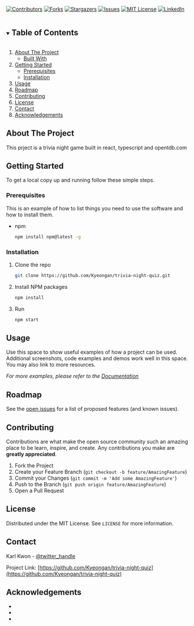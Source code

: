<!--
*** Thanks for checking out the Best-README-Template. If you have a suggestion
*** that would make this better, please fork the repo and create a pull request
*** or simply open an issue with the tag "enhancement".
*** Thanks again! Now go create something AMAZING! :D
***
***
***
*** To avoid retyping too much info. Do a search and replace for the following:
*** Kyeongan, trivia-night-quiz, twitter_handle, email, project_title, project_description
-->

<!-- PROJECT SHIELDS -->
<!--
*** I'm using markdown "reference style" links for readability.
*** Reference links are enclosed in brackets [ ] instead of parentheses ( ).
*** See the bottom of this document for the declaration of the reference variables
*** for contributors-url, forks-url, etc. This is an optional, concise syntax you may use.
*** https://www.markdownguide.org/basic-syntax/#reference-style-links
-->

[![Contributors][contributors-shield]][contributors-url]
[![Forks][forks-shield]][forks-url]
[![Stargazers][stars-shield]][stars-url]
[![Issues][issues-shield]][issues-url]
[![MIT License][license-shield]][license-url]
[![LinkedIn][linkedin-shield]][linkedin-url]

<!-- PROJECT LOGO -->
<!-- <br />
<p align="center">
  <a href="https://github.com/Kyeongan/trivia-night-quiz">
    <img src="images/logo.png" alt="Logo" width="80" height="80">
  </a>

  <h3 align="center">project_title</h3>

  <p align="center">
    project_description
    <br />
    <a href="https://github.com/Kyeongan/trivia-night-quiz"><strong>Explore the docs »</strong></a>
    <br />
    <br />
    <a href="https://github.com/Kyeongan/trivia-night-quiz">View Demo</a>
    ·
    <a href="https://github.com/Kyeongan/trivia-night-quiz/issues">Report Bug</a>
    ·
    <a href="https://github.com/Kyeongan/trivia-night-quiz/issues">Request Feature</a>
  </p>
</p> -->

<!-- TABLE OF CONTENTS -->
<details open="open">
  <summary><h2 style="display: inline-block">Table of Contents</h2></summary>
  <ol>
    <li>
      <a href="#about-the-project">About The Project</a>
      <ul>
        <li><a href="#built-with">Built With</a></li>
      </ul>
    </li>
    <li>
      <a href="#getting-started">Getting Started</a>
      <ul>
        <li><a href="#prerequisites">Prerequisites</a></li>
        <li><a href="#installation">Installation</a></li>
      </ul>
    </li>
    <li><a href="#usage">Usage</a></li>
    <li><a href="#roadmap">Roadmap</a></li>
    <li><a href="#contributing">Contributing</a></li>
    <li><a href="#license">License</a></li>
    <li><a href="#contact">Contact</a></li>
    <li><a href="#acknowledgements">Acknowledgements</a></li>
  </ol>
</details>

<!-- ABOUT THE PROJECT -->

## About The Project

<!-- [![Product Name Screen Shot][product-screenshot]](https://example.com) -->

This prject is a trivia night game built in react, typescript and opentdb.com

<!-- Here's a blank template to get started:
**To avoid retyping too much info. Do a search and replace with your text editor for the following:**
`Kyeongan`, `trivia-night-quiz`, `twitter_handle`, `email`, `project_title`, `project_description`


### Built With

* []()
* []()
* []() -->

<!-- GETTING STARTED -->

## Getting Started

To get a local copy up and running follow these simple steps.

### Prerequisites

This is an example of how to list things you need to use the software and how to install them.

- npm
  ```sh
  npm install npm@latest -g
  ```

### Installation

1. Clone the repo
   ```sh
   git clone https://github.com/Kyeongan/trivia-night-quiz.git
   ```
2. Install NPM packages
   ```sh
   npm install
   ```
3. Run
   ```sh
   npm start
   ```

<!-- USAGE EXAMPLES -->

## Usage

Use this space to show useful examples of how a project can be used. Additional screenshots, code examples and demos work well in this space. You may also link to more resources.

_For more examples, please refer to the [Documentation](https://example.com)_

<!-- ROADMAP -->

## Roadmap

See the [open issues](https://github.com/Kyeongan/trivia-night-quiz/issues) for a list of proposed features (and known issues).

<!-- CONTRIBUTING -->

## Contributing

Contributions are what make the open source community such an amazing place to be learn, inspire, and create. Any contributions you make are **greatly appreciated**.

1. Fork the Project
2. Create your Feature Branch (`git checkout -b feature/AmazingFeature`)
3. Commit your Changes (`git commit -m 'Add some AmazingFeature'`)
4. Push to the Branch (`git push origin feature/AmazingFeature`)
5. Open a Pull Request

<!-- LICENSE -->

## License

Distributed under the MIT License. See `LICENSE` for more information.

<!-- CONTACT -->

## Contact

Karl Kwon - [@twitter_handle](https://twitter.com/karlkwonphd)

Project Link: [https://github.com/Kyeongan/trivia-night-quiz](https://github.com/Kyeongan/trivia-night-quiz)

<!-- ACKNOWLEDGEMENTS -->

## Acknowledgements

- []()
- []()
- []()

<!-- MARKDOWN LINKS & IMAGES -->
<!-- https://www.markdownguide.org/basic-syntax/#reference-style-links -->

[contributors-shield]: https://img.shields.io/github/contributors/Kyeongan/repo.svg?style=for-the-badge
[contributors-url]: https://github.com/Kyeongan/repo/graphs/contributors
[forks-shield]: https://img.shields.io/github/forks/Kyeongan/repo.svg?style=for-the-badge
[forks-url]: https://github.com/Kyeongan/repo/network/members
[stars-shield]: https://img.shields.io/github/stars/Kyeongan/repo.svg?style=for-the-badge
[stars-url]: https://github.com/Kyeongan/repo/stargazers
[issues-shield]: https://img.shields.io/github/issues/Kyeongan/repo.svg?style=for-the-badge
[issues-url]: https://github.com/Kyeongan/repo/issues
[license-shield]: https://img.shields.io/github/license/Kyeongan/repo.svg?style=for-the-badge
[license-url]: https://github.com/Kyeongan/repo/blob/master/LICENSE.txt
[linkedin-shield]: https://img.shields.io/badge/-LinkedIn-black.svg?style=for-the-badge&logo=linkedin&colorB=555
[linkedin-url]: https://linkedin.com/in/Kyeongan
